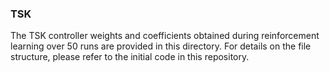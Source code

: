 ### TSK
The TSK controller weights and coefficients obtained during reinforcement learning over 50 runs are provided in this directory. For details on the file structure, please refer to the initial code in this repository.

